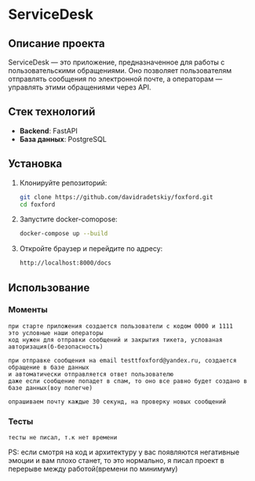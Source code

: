 # ServiceDesk

## Описание проекта
ServiceDesk — это приложение, предназначенное для работы с пользовательскими обращениями. Оно позволяет пользователям отправлять сообщения по электронной почте, а операторам — управлять этими обращениями через API.

## Стек технологий
- **Backend**: FastAPI
- **База данных**: PostgreSQL

## Установка

1. Клонируйте репозиторий:
   ```bash
   git clone https://github.com/davidradetskiy/foxford.git
   cd foxford
   ```

2. Запустите docker-comopose:
   ```bash
   docker-compose up --build
   ```
3. Откройте браузер и перейдите по адресу:
    ```bash
    http://localhost:8000/docs
    ```

## Использование

### Моменты
    при старте приложения создается пользователи с кодом 0000 и 1111
    это условные наши операторы
    код нужен для отправки сообщений и закрытия тикета, услованая авторизация(б-безопасность)

    при отправке сообщения на email testtfoxford@yandex.ru, создается обращение в базе данных
    и автоматически отправляется ответ пользователю
    даже если сообщение попадет в спам, то оно все равно будет создано в базе данных(воу полегче)

    опрашиваем почту каждые 30 секунд, на проверку новых сообщений

### Тесты
    тесты не писал, т.к нет времени

PS: если смотря на код и архитектуру у вас появляются негативные эмоции и вам плохо станет, то это нормально,
я писал проект в перерыве между работой(времени по минимуму)